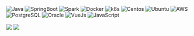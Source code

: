 <!--
**do5do/do5do** is a ✨ _special_ ✨ repository because its `README.md` (this file) appears on your GitHub profile.

Here are some ideas to get you started:

- 🔭 I’m currently working on ...
- 🌱 I’m currently learning ...
- 👯 I’m looking to collaborate on ...
- 🤔 I’m looking for help with ...
- 💬 Ask me about ...
- 📫 How to reach me: ...
- 😄 Pronouns: ...
- ⚡ Fun fact: ...
-->

<!--
[![Solved.ac Profile](http://mazassumnida.wtf/api/v2/generate_badge?boj=do1510)](https://solved.ac/do1510/)   
[![do5do's GitHub stats](https://github-readme-stats.vercel.app/api?username=do5do&theme=dark)]() 
-->

<div align="left">
   <img alt="Java" src="https://img.shields.io/badge/Java-ED8B00?style=flat-square&logo=java&logoColor=white"/>
   <img alt="SpringBoot" src="https://img.shields.io/badge/Spring_Boot-F2F4F9?style=flat-square&logo=spring-boot">
   <img alt="Spark" src="https://img.shields.io/badge/Apache_Spark-FFFFFF?style=flat-square&logo=apachespark&logoColor=#E35A16/>
   <img alt="Python" src="https://img.shields.io/badge/Python-3766AB?style=flat-square&logo=Python&logoColor=white"/>
   <img alt="Docker" src="https://img.shields.io/badge/Docker-46a2f1?style=flat-square&logo=docker&logoColor=white"/>
   <img alt="k8s" src="https://img.shields.io/badge/kubernetes-326ce5.svg?&style=flat-square&logo=kubernetes&logoColor=white"/>
   <img alt="Centos" src="https://img.shields.io/badge/Cent%20OS-262577?style=flat-square&logo=CentOS&logoColor=white"/>
   <img alt="Ubuntu" src="https://img.shields.io/badge/Ubuntu-E95420?style=flat-square&logo=ubuntu&logoColor=white"/>
   <img alt="AWS" src="https://img.shields.io/badge/AWS-232F3E?style=flat-square&logo=AmazonAWS&logoColor=white"/>
   <img alt="PostgreSQL" src="https://img.shields.io/badge/PostgreSQL-316192?style=flat-square&logo=postgresql&logoColor=white"/>
   <img alt="Oracle" src="https://img.shields.io/badge/oracle-F80000?style=flat-square&logo=oracle&logoColor=white"/>
   <img alt="VueJs" src="https://img.shields.io/badge/Vue.js-35495E?style=flat-square&logo=vue.js&logoColor=4FC08D"/>
   <img alt="JavaScript" src="https://img.shields.io/badge/JavaScript-323330?style=flat-square&logo=javascript&logoColor=F7DF1E"/>
</div>
<br>
<div>
   <img src="http://mazassumnida.wtf/api/v2/generate_badge?boj=do1510">
   <img src="https://github-readme-stats.vercel.app/api?username=do5do&theme=dark">
</div>
